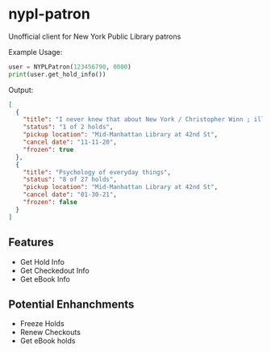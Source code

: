 # nypl-patron
Unofficial client for New York Public Library patrons

Example Usage:
``` python
user = NYPLPatron(123456790, 0000)
print(user.get_hold_info())
```

Output:
``` json
[
  {
    "title": "I never knew that about New York / Christopher Winn ; illustrations by Mai Osawa.",
    "status": "1 of 2 holds",
    "pickup location": "Mid-Manhattan Library at 42nd St",
    "cancel date": "11-11-20",
    "frozen": true
  },
  {
    "title": "Psychology of everyday things",
    "status": "8 of 27 holds",
    "pickup location": "Mid-Manhattan Library at 42nd St",
    "cancel date": "01-30-21",
    "frozen": false
  }
]
```

## Features  

* Get Hold Info
* Get Checkedout Info
* Get eBook Info

## Potential Enhanchments  

* Freeze Holds
* Renew Checkouts
* Get eBook holds